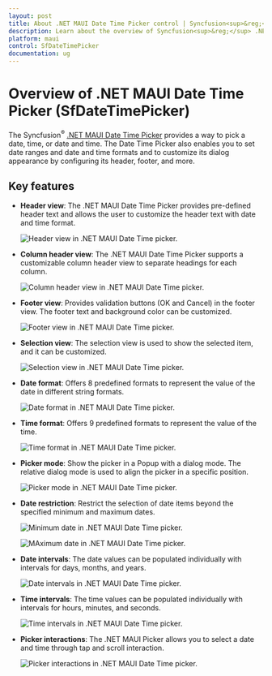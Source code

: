 ```yaml
---
layout: post
title: About .NET MAUI Date Time Picker control | Syncfusion<sup>&reg;</sup>
description: Learn about the overview of Syncfusion<sup>&reg;</sup> .NET MAUI Date Time Picker (SfDateTimePicker) control, its basic features, and its functionalities.
platform: maui
control: SfDateTimePicker
documentation: ug
---
```


# Overview of .NET MAUI Date Time Picker (SfDateTimePicker)

The Syncfusion<sup>&reg;</sup> [.NET MAUI Date Time Picker](https://www.syncfusion.com/maui-controls/maui-datetimepicker) provides a way to pick a date, time, or date and time. The Date Time Picker also enables you to set date ranges and date and time formats and to customize its dialog appearance by configuring its header, footer, and more.

## Key features

* **Header view**: The .NET MAUI Date Time Picker provides pre-defined header text and allows the user to customize the header text with date and time format.

   ![Header view in .NET MAUI Date Time picker.](images/overview/maui-date-time-picker-header-view.png)

* **Column header view**: The .NET MAUI Date Time Picker supports a customizable column header view to separate headings for each column.

   ![Column header view in .NET MAUI Date Time picker.](images/overview/maui-date-time-picker-column-header-view.png)

* **Footer view**: Provides validation buttons (OK and Cancel) in the footer view. The footer text and background color can be customized.

   ![Footer view in .NET MAUI Date Time picker.](images/overview/maui-date-time-picker-footer-view.png)

* **Selection view**: The selection view is used to show the selected item, and it can be customized.

   ![Selection view in .NET MAUI Date Time picker.](images/overview/maui-date-time-picker-selection-view.png)

* **Date format**: Offers 8 predefined formats to represent the value of the date in different string formats.

   ![Date format in .NET MAUI Date Time picker.](images/overview/maui-date-time-picker-date-format.png)

* **Time format**: Offers 9 predefined formats to represent the value of the time.

   ![Time format in .NET MAUI Date Time picker.](images/overview/maui-date-time-picker-time-format.png)

* **Picker mode**: Show the picker in a Popup with a dialog mode. The relative dialog mode is used to align the picker in a specific position.

   ![Picker mode in .NET MAUI Date Time picker.](images/overview/maui-date-time-picker-mode.gif)

* **Date restriction**: Restrict the selection of date items beyond the specified minimum and maximum dates.

   ![Minimum date in .NET MAUI Date Time picker.](images/overview/maui-date-time-picker-minimum-date.png)

   ![MAximum date in .NET MAUI Date Time picker.](images/overview/maui-date-time-picker-maximum-date.png)

* **Date intervals**: The date values can be populated individually with intervals for days, months, and years.

   ![Date intervals in .NET MAUI Date Time picker.](images/overview/maui-date-time-picker-date-interval.gif)

* **Time intervals**: The time values can be populated individually with intervals for hours, minutes, and seconds.

   ![Time intervals in .NET MAUI Date Time picker.](images/overview/maui-date-time-picker-time-interval.gif)

* **Picker interactions**: The .NET MAUI Picker allows you to select a date and time through tap and scroll interaction.

   ![Picker interactions in .NET MAUI Date Time picker.](images/overview/maui-date-time-picker-interaction.gif)